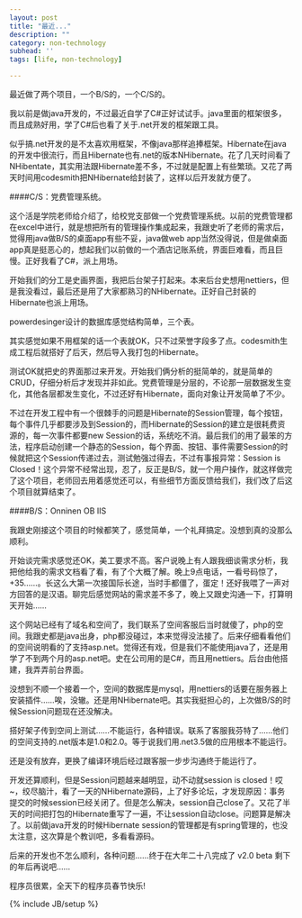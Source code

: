 ```yaml
---
layout: post
title: "最近..."
description: ""
category: non-technology
subhead: ''
tags: [life, non-technology]

---
```


最近做了两个项目，一个B/S的，一个C/S的。

我以前是做java开发的，不过最近自学了C#正好试试手。java里面的框架很多，而且成熟好用，学了C#后也看了关于.net开发的框架跟工具。

似乎搞.net开发的是不太喜欢用框架，不像java那样追捧框架。Hibernate在java的开发中很流行，而且Hibernate也有.net的版本NHibernate。花了几天时间看了NHibentate，其实用法跟Hibernate差不多，不过就是配置上有些繁琐。又花了两天时间用codesmith把NHibernate给封装了，这样以后开发就方便了。

####C/S：党费管理系统。

这个活是学院老师给介绍了，给校党支部做一个党费管理系统。以前的党费管理都在excel中进行，就是想把所有的管理操作集成起来，我跟史听了老师的需求后，觉得用java做B/S的桌面app有些不妥，java做web app当然没得说，但是做桌面app真是挺恶心的，想起我们以前做的一个酒店记账系统，界面巨难看，而且巨慢。正好我看了C#，派上用场。

开始我们的分工是史画界面，我把后台架子打起来。本来后台史想用nettiers，但是我没看过，最后还是用了大家都熟习的NHibernate。正好自己封装的Hibernate也派上用场。

powerdesinger设计的数据库感觉结构简单，三个表。

其实感觉如果不用框架的话一个表就OK，只不过荣誉字段多了点。codesmith生成工程后就搭好了后天，然后导入我打包的Hibernate。

测试OK就把史的界面那过来开发。开始我们俩分析的挺简单的，就是简单的CRUD，仔细分析后才发现并非如此。党费管理是分层的，不论那一层数据发生变化，其他各层都发生变化，不过还好有Hibernate，面向对象让开发简单了不少。

不过在开发工程中有一个很棘手的问题是Hibernate的Session管理，每个按钮，每个事件几乎都要涉及到Session的，而Hibernate的Session的建立是很耗费资源的，每一次事件都要new Session的话，系统吃不消。最后我们的用了最笨的方法，程序启动创建一个静态的Session，每个界面、按钮、事件需要Session的时候就把这个Session传递过去，测试勉强过得去，不过有事报异常：Session is Closed！这个异常不经常出现，忍了，反正是B/S，就一个用户操作，就这样做完了这个项目，老师回去用着感觉还可以，有些细节方面反馈给我们，我们改了后这个项目就算结束了。

####B/S：Onninen OB IIS

我跟史刚接这个项目的时候都笑了，感觉简单，一个礼拜搞定。没想到真的没那么顺利。

开始谈完需求感觉还OK，美工要求不高。客户说晚上有人跟我细谈需求分析，我把他给我的需求文档看了看，有了个大概了解。晚上9点电话，一看号码惊了，+35……。长这么大第一次接国际长途，当时手都僵了，蛋定！还好我喂了一声对方回答的是汉语。聊完后感觉网站的需求差不多了，晚上又跟史沟通一下，打算明天开始……

这个网站已经有了域名和空间了，我们联系了空间客服后当时就傻了，php的空间。我跟史都是java出身，php都没碰过，本来觉得没法接了。后来仔细看看他们的空间说明看的了支持asp.net。觉得还有戏，但是我们不能使用java了，还是用学了不到两个月的asp.net吧。史在公司用的是C#，而且用nettiers。后台由他搭建，我弄弄前台界面。

没想到不顺一个接着一个，空间的数据库是mysql，用nettiers的话要在服务器上安装插件……唉，没辙。还是用NHibernate吧。其实我挺担心的，上次做B/S的时候Session问题现在还没解决。

搭好架子传到空间上测试……不能运行，各种错误。联系了客服我芬特了……他们的空间支持的.net版本是1.0和2.0。等于说我们用.net3.5做的应用根本不能运行。

还是没有放弃，更换了编译环境后经过跟客服一步步沟通终于能运行了。

开发还算顺利，但是Session问题越来越明显，动不动就session is closed！哎~，绞尽脑汁，看了一天的NHibernate源码，上了好多论坛，才发现原因：事务提交的时候session已经关闭了。但是怎么解决，session自己close了。又花了半天的时间把打包的Hibernate重写了一遍，不让session自动close。问题算是解决了。以前做java开发的时候Hibernate session的管理都是有spring管理的，也没太注意，这次算是个教训吧，多看看源码。

后来的开发也不怎么顺利，各种问题……终于在大年二十八完成了 v2.0 beta 剩下的年后再说吧……

程序员很累，全天下的程序员春节快乐!

{% include JB/setup %}
